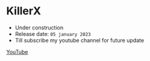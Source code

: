 # KillerX
+ Under construction
+ Release date: ``` 05 january 2023 ```
+ Till subscribe my youtube channel for future update

[YouTube](https://youtube.com/@Technolex)

